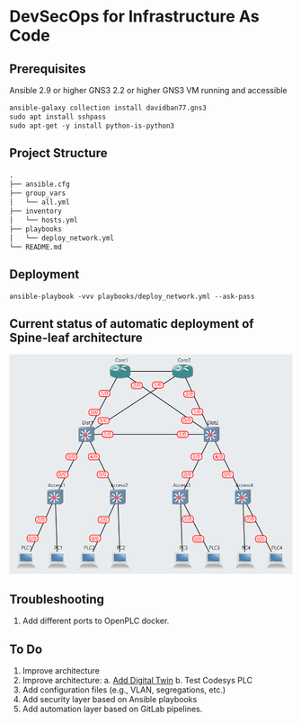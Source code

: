 # DevSecOps for Infrastructure As Code

## Prerequisites

Ansible 2.9 or higher
GNS3 2.2 or higher
GNS3 VM running and accessible

```console
ansible-galaxy collection install davidban77.gns3
sudo apt install sshpass
sudo apt-get -y install python-is-python3
```

## Project Structure

```console
.
├── ansible.cfg
├── group_vars
│   └── all.yml
├── inventory
│   └── hosts.yml
├── playbooks
│   └── deploy_network.yml
└── README.md
```

## Deployment

```
ansible-playbook -vvv playbooks/deploy_network.yml --ask-pass
```

## Current status of automatic deployment of Spine-leaf architecture

![alt text](documentation/actual_net.png)


## Troubleshooting

1. Add different ports to OpenPLC docker.

## To Do

1. Improve architecture 
2. Improve architecture:
    a. [Add Digital Twin](https://github.com/borgestassio/Wind-Turbine-Control)
    b. Test Codesys PLC
3. Add configuration files (e.g., VLAN, segregations, etc.)
4. Add security layer based on Ansible playbooks
5. Add automation layer based on GitLab pipelines.